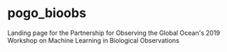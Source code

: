 # pogo_bioobs
Landing page for the Partnership for Observing the Global Ocean's 2019 Workshop on Machine Learning in Biological Observations
